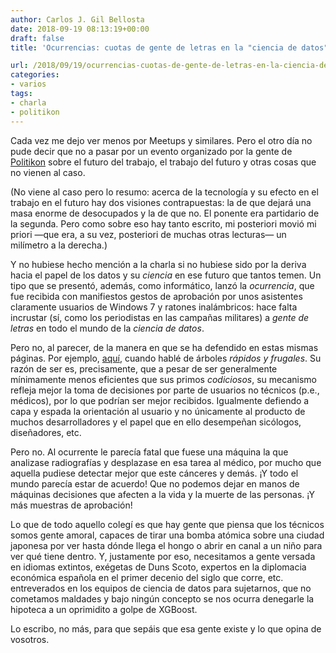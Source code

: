 ```yaml
---
author: Carlos J. Gil Bellosta
date: 2018-09-19 08:13:19+00:00
draft: false
title: 'Ocurrencias: cuotas de gente de letras en la "ciencia de datos"'

url: /2018/09/19/ocurrencias-cuotas-de-gente-de-letras-en-la-ciencia-de-datos/
categories:
- varios
tags:
- charla
- politikon
---
```


Cada vez me dejo ver menos por Meetups y similares. Pero el otro día no pude decir que no a pasar por un evento organizado por la gente de [Politikon](https://politikon.es/) sobre el futuro del trabajo, el trabajo del futuro y otras cosas que no vienen al caso.

(No viene al caso pero lo resumo: acerca de la tecnología y su efecto en el trabajo en el futuro hay dos visiones contrapuestas: la de que dejará una masa enorme de desocupados y la de que no. El ponente era partidario de la segunda. Pero como sobre eso hay tanto escrito, mi posteriori movió mi priori —que era, a su vez, posteriori de muchas otras lecturas— un milímetro a la derecha.)

Y no hubiese hecho mención a la charla si no hubiese sido por la deriva hacia el papel de los datos y su _ciencia_ en ese futuro que tantos temen. Un tipo que se presentó, además, como informático, lanzó la _ocurrencia_, que fue recibida con manifiestos gestos de aprobación por unos asistentes claramente usuarios de Windows 7 y ratones inalámbricos: hace falta incrustar (sí, como los periodistas en las campañas militares) a _gente de letras_ en todo el mundo de la _ciencia de datos_.

Pero no, al parecer, de la manera en que se ha defendido en estas mismas páginas. Por ejemplo, [aquí](https://www.datanalytics.com/2016/07/13/rapido-y-frugal-una-digresion-en-la-direccion-inhabitual/), cuando hablé de árboles _rápidos y frugales_. Su razón de ser es, precisamente, que a pesar de ser generalmente mínimamente menos eficientes que sus primos _codiciosos_, su mecanismo refleja mejor la toma de decisiones por parte de usuarios no técnicos (p.e., médicos), por lo que podrían ser mejor recibidos. Igualmente defiendo a capa y espada la orientación al usuario y no únicamente al producto de muchos desarrolladores y el papel que en ello desempeñan sicólogos, diseñadores, etc.

Pero no. Al ocurrente le parecía fatal que fuese una máquina la que analizase radiografías y desplazase en esa tarea al médico, por mucho que aquella pudiese detectar mejor que este cánceres y demás. ¡Y todo el mundo parecía estar de acuerdo! Que no podemos dejar en manos de máquinas decisiones que afecten a la vida y la muerte de las personas. ¡Y más muestras de aprobación!

Lo que de todo aquello colegí es que hay gente que piensa que los técnicos somos gente amoral, capaces de tirar una bomba atómica sobre una ciudad japonesa por ver hasta dónde llega el hongo o abrir en canal a un niño para ver qué tiene dentro. Y, justamente por eso, necesitamos a gente versada en idiomas extintos, exégetas de Duns Scoto, expertos en la diplomacia económica española en el primer decenio del siglo que corre, etc. entreverados en los equipos de ciencia de datos para sujetarnos, que no cometamos maldades y bajo ningún concepto se nos ocurra denegarle la hipoteca a un oprimidito a golpe de XGBoost.

Lo escribo, no más, para que sepáis que esa gente existe y lo que opina de vosotros.
